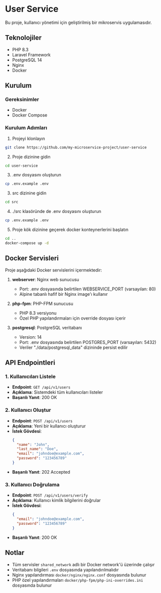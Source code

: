 # User Service

Bu proje, kullanıcı yönetimi için geliştirilmiş bir mikroservis uygulamasıdır.

## Teknolojiler

- PHP 8.3
- Laravel Framework
- PostgreSQL 14
- Nginx
- Docker

## Kurulum

### Gereksinimler

- Docker
- Docker Compose

### Kurulum Adımları

1. Projeyi klonlayın
```bash
git clone https://github.com/my-microservice-project/user-service
```

2. Proje dizinine gidin
```bash
cd user-service
```

3. .env dosyasını oluşturun
```bash
cp .env.example .env
```

3. src dizinine gidin
```bash
cd src
```

4. ./src klasöründe de .env dosyasını oluşturun
```bash
cp .env.example .env
```

5. Proje kök dizinine geçerek docker konteynerlerini başlatın
```bash
cd ..
docker-compose up -d
```

## Docker Servisleri

Proje aşağıdaki Docker servislerini içermektedir:

1. **webserver**: Nginx web sunucusu
   - Port: .env dosyasında belirtilen WEBSERVICE_PORT (varsayılan: 80)
   - Alpine tabanlı hafif bir Nginx image'ı kullanır

2. **php-fpm**: PHP-FPM sunucusu
   - PHP 8.3 versiyonu
   - Özel PHP yapılandırmaları için override dosyası içerir

3. **postgresql**: PostgreSQL veritabanı
   - Version: 14
   - Port: .env dosyasında belirtilen POSTGRES_PORT (varsayılan: 5432)
   - Veriler "./data/postgresql_data" dizininde persist edilir

## API Endpointleri

### 1. Kullanıcıları Listele
- **Endpoint**: `GET /api/v1/users`
- **Açıklama**: Sistemdeki tüm kullanıcıları listeler
- **Başarılı Yanıt**: 200 OK

### 2. Kullanıcı Oluştur
- **Endpoint**: `POST /api/v1/users`
- **Açıklama**: Yeni bir kullanıcı oluşturur
- **İstek Gövdesi**:
  ```json
  {
    "name": "John",
    "last_name": "Doe",
    "email": "johndoe@example.com",
    "password": "123456789"
  }
  ```
- **Başarılı Yanıt**: 202 Accepted

### 3. Kullanıcı Doğrulama
- **Endpoint**: `POST /api/v1/users/verify`
- **Açıklama**: Kullanıcı kimlik bilgilerini doğrular
- **İstek Gövdesi**:
  ```json
  {
    "email": "johndoe@example.com",
    "password": "123456789"
  }
  ```
- **Başarılı Yanıt**: 200 OK

## Notlar

- Tüm servisler `shared_network` adlı bir Docker network'ü üzerinde çalışır
- Veritabanı bilgileri `.env` dosyasında yapılandırılmalıdır
- Nginx yapılandırması `docker/nginx/nginx.conf` dosyasında bulunur
- PHP özel yapılandırmaları `docker/php-fpm/php-ini-overrides.ini` dosyasında bulunur 